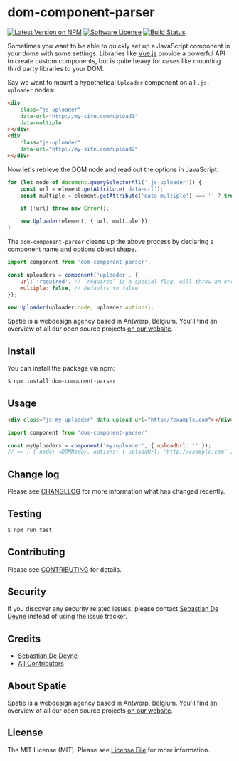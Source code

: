 # dom-component-parser

[![Latest Version on NPM](https://img.shields.io/npm/v/dom-component-parser.svg?style=flat-square)](https://npmjs.com/package/dom-component-parser)
[![Software License](https://img.shields.io/badge/license-MIT-brightgreen.svg?style=flat-square)](LICENSE.md)
[![Build Status](https://img.shields.io/travis/spatie/dom-component-parser/master.svg?style=flat-square)](https://travis-ci.org/spatie/dom-component-parser)

Sometimes you want to be able to quickly set up a JavaScript component in your dome with some settings. Libraries like [Vue.js](https://github.com/vuejs/vue) provide a powerful API to create custom components, but is quite heavy for cases like mounting third party libraries to your DOM.

Say we want to mount a hypothetical `Uploader` component on all `.js-uploader` nodes:

```html
<div
    class="js-uploader"
    data-url="http://my-site.com/upload1"
    data-multiple
></div>
<div
    class="js-uploader"
    data-url="http://my-site.com/upload2"
></div>
```

Now let's retrieve the DOM node and read out the options in JavaScript:

```js
for (let node of document.querySelectorAll('.js-uploader')) {
    const url = element.getAttribute('data-url');
    const multiple = element.getAttribute('data-multiple') === '' ? true : false;

    if (!url) throw new Error();

    new Uploader(element, { url, multiple });
}
```

The `dom-component-parser` cleans up the above process by declaring a component name and options object shape.

```js
import component from 'dom-component-parser';

const uploaders = component('uploader', {
    url: 'required', // `required` is a special flag, will throw an error if missing
    multiple: false, // Defaults to false
});

new Uploader(uploader.node, uploader.options);
```

Spatie is a webdesign agency based in Antwerp, Belgium. You'll find an overview of all our open source projects [on our website](https://spatie.be/opensource).

## Install

You can install the package via npm:

```bash
$ npm install dom-component-parser
```

## Usage

```html
<div class="js-my-uploader" data-upload-url="http://example.com"></div>
```

```js
import component from 'dom-component-parser';

const myUploaders = component('my-uploader', { uploadUrl: '' });
// => [ { node: <DOMNode>, options: { uploadUrl: 'http://example.com' } } ]
```

## Change log

Please see [CHANGELOG](CHANGELOG.md) for more information what has changed recently.

## Testing

``` bash
$ npm run test
```

## Contributing

Please see [CONTRIBUTING](CONTRIBUTING.md) for details.

## Security

If you discover any security related issues, please contact [Sebastian De Deyne](https://github.com/sebastiandedeyne) instead of using the issue tracker.

## Credits

- [Sebastian De Deyne](https://github.com/sebastiandedeyne)
- [All Contributors](../../contributors)

## About Spatie
Spatie is a webdesign agency based in Antwerp, Belgium. You'll find an overview of all our open source projects [on our website](https://spatie.be/opensource).

## License

The MIT License (MIT). Please see [License File](LICENSE.md) for more information.
